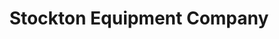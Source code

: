 ---
title: "Stockton Equipment Company"
url: /stockton/stockton-equipment-company/
shop: hardware
---